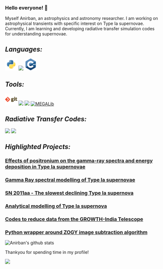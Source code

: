 ### Hello everyone! 👋

Myself Anirban, an astrophysics and astronomy researcher. I am working on astrophysical transients with specific interest on Type Ia supernovae. Currently, I am learning and developing radiative transfer simulation codes for understanding supernovae.

*Languages:*
---------------------

<code><img height="40" src="https://raw.githubusercontent.com/github/explore/80688e429a7d4ef2fca1e82350fe8e3517d3494d/topics/python/python.png"></code>
<code><img height="40" src="https://camo.githubusercontent.com/8e3fd775cfd3eae3c1e33d11f35d4c36f9f1fd72b47c22b8e7789109d56e91a4/68747470733a2f2f63646e2e6a7364656c6976722e6e65742f67682f64657669636f6e732f64657669636f6e2f69636f6e732f6a756c69612f6a756c69612d6f726967696e616c2e737667"></code>
<code><img height="40" src="https://raw.githubusercontent.com/github/explore/80688e429a7d4ef2fca1e82350fe8e3517d3494d/topics/cpp/cpp.png"></code>

*Tools:*
--------------------
<code><img height="40" src="https://raw.githubusercontent.com/github/explore/80688e429a7d4ef2fca1e82350fe8e3517d3494d/topics/git/git.png"></code>
<code><img height="40" src="https://camo.githubusercontent.com/25d07ba4220a3fcadb4af12394d157494ec298dec4ecd86321961427ea18c9e8/68747470733a2f2f63646e2e6a7364656c6976722e6e65742f67682f64657669636f6e732f64657669636f6e2f69636f6e732f7673636f64652f7673636f64652d6f726967696e616c2e737667"></code>
<code><img height="40" src="https://github.com/iraf-community/iraf/blob/main/doc/logo.svg"></code>
[![MEGALib](https://deepwiki.com/badge.svg)](https://deepwiki.com/zoglauer/megalib)


*Radiative Transfer Codes:*
--------------------
<code><img height="40" src="https://raw.githubusercontent.com/tardis-sn/tardis/master/docs/tardis_logo.ico"></code>
<code><img height="40" src="https://github.com/dnkasen/pubsed/blob/main/doc/sedona_logo.png"></code>

*Highlighted Projects:*
---------------------
### [Effects of positronium on the gamma-ray spectra and energy deposition in Type Ia supernovae](https://github.com/Knights-Templars/positronium_paper)
### [Gamma Ray spectral modelling of Type Ia supernovae](https://github.com/tardis-sn/tardis)
### [SN 2011aa - The slowest declining Type Ia supernova](https://github.com/Knights-Templars/SN2011aa)
### [Analytical modelling of Type Ia supernova](https://github.com/Knights-Templars/SNEXP)
### [Codes to reduce data from the GROWTH-India Telescope](https://github.com/Knights-Templars/GIT_pipeline)
### [Python wrapper around ZOGY image subtraction algorithm](https://github.com/Knights-Templars/ZOGY_SUB)



![Anirban's github stats](https://github-readme-stats.vercel.app/api?username=Knights-Templars&show_icons=true&hide_border=true)

Thankyou  for spending time in my profile!

![](https://komarev.com/ghpvc/?username=Knights-Templars&color=yellowgreen&style=plastic)

